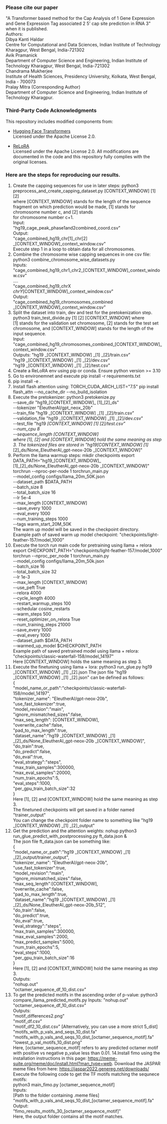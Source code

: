### Please cite our paper 
"A Transformer based method for the Cap Analysis of 1 Gene Expression and Gene Expression Tag associated 2 5’ cap site prediction in RNA 3"
when it is published. \
Authors: \
Dibya Kanti Haldar \
Centre for Computational and Data Sciences, Indian Institute of Technology Kharagpur, West
Bengal, India-721302 \
Avik Pramanick \
Department of Computer Science and Engineering, Indian Institute of Technology Kharagpur,
West Bengal, India-721302 \
Chandrama Mukherjee \
Institute of Health Sciences, Presidency University, Kolkata, West Bengal, India - 700073 \
Pralay Mitra (Corresponding Author) \
Department of Computer Science and Engineering, Indian Institute of Technology Kharagpur.
### Third-Party Code Acknowledgments

This repository includes modified components from:

- [Hugging Face Transformers](https://github.com/huggingface/transformers)  
  Licensed under the Apache License 2.0.

- [ReLoRA](https://github.com/Guitaricet/relora)  
  Licensed under the Apache License 2.0.
All modifications are documented in the code and this repository fully complies with the original licenses.
### Here are the steps for reproducing our results.
1. Create the capping sequences for use in later steps:
   python3 preprocess_and_create_capping_dataset.py [CONTEXT_WINDOW] [1] [2]  \
   where [CONTEXT_WINDOW] stands for the length of the sequence fragment on which prediction would be made, [1] stands for chromosome number c, and [2] stands \
   for chromosome number c+1. \
   Input: \
   "hg19_cage_peak_phase1and2combined_coord.csv" \
   Output: \
   "cage_combined_hg19_chr[1]_chr[2] _[CONTEXT_WINDOW]_context_window.csv" \
   Execute step 1 in a loop to obtain data for all chromosomes. 
2. Combine the chromosome wise capping sequences in one csv file:
   python3 combine_chromosome_wise_datasets.py \
   Inputs: \
   "cage_combined_hg19_chr1_chr2_[CONTEXT_WINDOW]_context_window.csv" \
   .... \
   "cage_combined_hg19_chrX _chrY_[CONTEXT_WINDOW]_context_window.csv" \
   Output: \
   "cage_combined_hg19_chromosomes_combined _[CONTEXT_WINDOW]_context_window.csv" 
3. Split the dataset into train, dev and test for the pretokenization step. \
   python3 train_test_divide.py [1] [2] [CONTEXT_WINDOW] where \
   [1] stands for the validation set chromosome, [2] stands for the test set chromosome, and [CONTEXT_WINDOW] stands for the length of the input sequence. \
   Input: \
   "cage_combined_hg19_chromosomes_combined_[CONTEXT_WINDOW]_context_window.csv" \
   Outputs:
   "hg19 _[CONTEXT_WINDOW] _[1] _[2]/train.csv" \
   "hg19 _[CONTEXT_WINDOW] _[1] _[2]/dev.csv" \
   "hg19 _[CONTEXT_WINDOW] _[1] _[2]/test.csv" 
5. Create a ReLoRA env using pip or conda. Ensure python version >= 3.10
6. Go to environemnet and execute pip install -r requirements.txt
7. pip install -e .
8. Install flash attention using:
TORCH_CUDA_ARCH_LIST="7.5" pip install flash_attn --no_cache_dir --no_build_isolation
9. Execute the pretokenizer:
    python3 pretokenize.py \
   --save_dir "hg19_[CONTEXT_WINDOW]_ [1]_[2]_ds" \
   --tokenizer "EleutherAI/gpt_neox_20b" \
   --train_file "hg19 _[CONTEXT_WINDOW] _[1] _[2]/train.csv" \
   --validation_file "hg19 _[CONTEXT_WINDOW] _[1] _[2]/dev.csv" \
   --test_file "hg19 _[CONTEXT_WINDOW] _[1] _[2]/test.csv" \
   --num_cpu 8 \
   --sequence_length [CONTEXT_WINDOW] \
   where [1], [2] and [CONTEXT_WINDOW] hold the same meaning as step 3.
   The tokenized files are stored in "hg19_[CONTEXT_WINDOW]_ [1]_[2]_ds/None_EleutherAI_gpt-neox-20b _[CONTEXT_WINDOW]"    
11. Perform the llama warmup steps:
   mkdir checkpoints
   export DATA_PATH="hg19_[CONTEXT_WINDOW]_ [1]_[2]_ds/None_EleutherAI_gpt-neox-20b _[CONTEXT_WINDOW]"
   torchrun --nproc-per-node 1 torchrun_main.py \
       --model_config configs/llama_20m_50K.json \
       --dataset_path $DATA_PATH \
       --batch_size 8 \
       --total_batch_size 16 \
       --lr 5e-4 \
       --max_length [CONTEXT_WINDOW] \
       --save_every 1000 \
       --eval_every 1000 \
       --num_training_steps 1000 \
       --tags warm_start_20M_50K \
    The warm up model will be saved in the checkpoint directory. \
    Example path of saved warm up model checkpoint: "checkpoints/light-feather-157/model_1000"
13. Execute the torch run main code for pretraining using llama + relora
    export CHECKPOINT_PATH="checkpoints/light-feather-157/model_1000"
   torchrun --nproc_per_node 1 torchrun_main.py \
   --model_config configs/llama_20m_50k.json \
   --batch_size 16 \
   --total_batch_size 32 \
   --lr 1e-3 \
   --max_length [CONTEXT_WINDOW] \
   --use_peft True \
   --relora 4000 \
   --cycle_length 4000 \
   --restart_warmup_steps 100 \
   --schedular cosine_restarts \
   --warm_steps 500 \
   --reset_optimizer_on_relora True \
   --num_training_steps 21000 \
   --save_every 1000 \
   --eval_every 1000 \
   --dataset_path $DATA_PATH \
   --warmed_up_model $CHECKPOINT_PATH \
    Example path of saved pretrained model using llama + relora: "checkpoints/classic-waterfall-158/model_14197" \
    Here [CONTEXT_WINDOW] holds the same meaning as step 3.
15. Execute the finetuning using llama + lora:
   python3 run_glue.py hg19 _[CONTEXT_WINDOW] _[1] _[2].json
   The json file "hg19 _[CONTEXT_WINDOW] _[1] _[2].json" can be defined as follows: \
   { \
		"model_name_or_path":"checkpoints/classic-waterfall-158/model_14197", \
      		"tokenizer_name": "EleutherAI/gpt-neox-20b", \
		"use_fast_tokenizer":true, \
		"model_revision":"main", \
		"ignore_mismatched_sizes":false, \
      		"max_seq_length": [CONTEXT_WINDOW], \
      		"overwrite_cache":false, \
      		"pad_to_max_length":true, \
      		"dataset_name":"hg19 _[CONTEXT_WINDOW] _[1] _[2]_ds/None_EleutherAI_gpt-neox-20b _[CONTEXT_WINDOW]", \
      		"do_train":true, \
      		"do_predict":false, \
      		"do_eval":true, \
		"eval_strategy":"steps", \
		"max_train_samples":300000, \
		"max_eval_samples":20000, \
		"num_train_epochs":5, \
		"eval_steps":1000, \
		"per_gpu_train_batch_size":32 \
}  \
Here [1], [2] and [CONTEXT_WINDOW] hold the same meaning as step 3. \
The finetuned checkpoints will get saved in a folder named "trainer_output" \
You can change the checkpoint folder name to something like "hg19 _[CONTEXT_WINDOW] _[1] _[2]_output"
16. Get the prediction and the attention weights:
   nohup python3 run_glue_predict_with_postprocessing.py ft_data.json & \
    The json file ft_data.json can be something like: \
    { \
		"model_name_or_path":"hg19 _[CONTEXT_WINDOW] _[1] _[2]_output/trainer_output", \
                "tokenizer_name": "EleutherAI/gpt-neox-20b", \
		"use_fast_tokenizer":true, \
		"model_revision":"main", \
		"ignore_mismatched_sizes":false, \
                "max_seq_length":[CONTEXT_WINDOW], \
                "overwrite_cache":false, \
                "pad_to_max_length":true, \
                "dataset_name":"hg19 _[CONTEXT_WINDOW] _[1] _[2]_ds/None_EleutherAI_gpt-neox-20b_512", \
                "do_train":false, \
                "do_predict":true, \
                "do_eval":true, \
		"eval_strategy":"steps", \
		"max_train_samples":300000, \
		"max_eval_samples":2000, \
		"max_predict_samples":5000, \
		"num_train_epochs":5, \
		"eval_steps":1000, \
		"per_gpu_train_batch_size":16 \
} \
Here [1], [2] and [CONTEXT_WINDOW] hold the same meaning as step 3. \
Outputs: \
"nohup.out" \
"octamer_sequence_df_10_dist.csv"
18. To get the predicted motifs in the ascending order of p-value:
   python3 compare_llama_predicted_motifs.py
   Inputs:
   "nohup.out" \
   "octamer_sequence_df_10_dist.csv" \
   Outputs: \
   "motif_differences2.png" \
   "motif_df.csv" \
   "motif_df2_10_dist.csv" [Alternatively, you can use a more strict 5_dist] \
   "motifs_with_p_vals_and_seqs_10_dist.fa" \
   "motifs_with_p_vals_and_seqs_10_dist_[octamer_sequence_motif].fa" \
   "lowest_p_val_motifs_10_dist.png" \
   Here, [octamer_sequence_motif] refers to any predicted octamer motif with positive vs negative p_value less than 0.01.
14.Install fimo using the installation instructions in this page: https://meme-suite.org/meme/doc/install.html?man_type=web.
    Download the JASPAR meme files from here: https://jaspar2022.genereg.net/downloads/ \
    Execute the following code to get the TF motifs matching the sequnece motifs:  \
    python3 main_fimo.py [octamer_sequence_motif] \
    Inputs: \
    [Path to the folder containing .meme files] \
    "motifs_with_p_vals_and_seqs_10_dist_[octamer_sequence_motif].fa" \
    Output: \
    "fimo_results_motifs_30_[octamer_sequence_motif]" \
    Here, the output folder contains all the motif matches.
